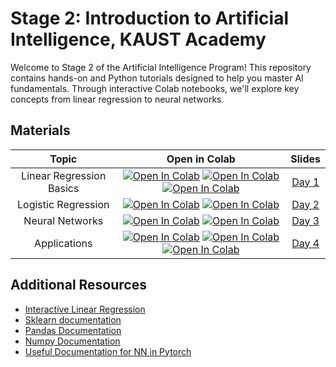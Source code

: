 # Stage 2: Introduction to Artificial Intelligence, KAUST Academy


Welcome to Stage 2 of the Artificial Intelligence Program! This repository contains hands-on and Python tutorials designed to help you master AI fundamentals. Through interactive Colab notebooks, we'll explore key concepts from linear regression to neural networks. 

## Materials

| Topic | Open in Colab | Slides |
|:-----:|:------------:|:---------:|
| Linear Regression Basics | [![Open In Colab](https://colab.research.google.com/assets/colab-badge.svg)](https://colab.research.google.com/drive/199MZK6JaZtWLVd41yFfZ_e5P8FJCB-er?usp=sharing)  [![Open In Colab](https://colab.research.google.com/assets/colab-badge.svg)](https://colab.research.google.com/drive/1xCC9JDOZ9zlLkFiXjzwInmYXhW05MdhL?usp=sharing) [![Open In Colab](https://colab.research.google.com/assets/colab-badge.svg)](https://colab.research.google.com/drive/1GmVGTt3kchEiCwhv0nuH6_sa9_VGRYsC?usp=sharing) |  [Day 1](./day_1/Day_1.pptx) |
| Logistic Regression | [![Open In Colab](https://colab.research.google.com/assets/colab-badge.svg)](https://colab.research.google.com/drive/1BR3lVV4oxUFsdW2aJQazgDidxH_DTec4?usp=sharing) [![Open In Colab](https://colab.research.google.com/assets/colab-badge.svg)](https://colab.research.google.com/drive/1JeypznOwM0Ex1mz_NGE7kG_bf6tNmP9p?usp=sharing) | [Day 2](./day_2/Day_2.pptx) |
| Neural Networks | [![Open In Colab](https://colab.research.google.com/assets/colab-badge.svg)](https://colab.research.google.com/drive/1s6QcZ1iglAvuQqWvV3P0JAkNfJftWNzq?usp=sharing)  [![Open In Colab](https://colab.research.google.com/assets/colab-badge.svg)](https://colab.research.google.com/drive/1E4DUJ7qL4XHfGfpbX6I3DX7LdbaY5SOj?usp=sharing) | [Day 3](./day_3/Day_3.pptx) |
| Applications | [![Open In Colab](https://colab.research.google.com/assets/colab-badge.svg)]()  [![Open In Colab](https://colab.research.google.com/assets/colab-badge.svg)]()  [![Open In Colab](https://colab.research.google.com/assets/colab-badge.svg)]() | [Day 4](./day_4/Day_4.pptx) |

## Additional Resources

- [Interactive Linear Regression](https://observablehq.com/@yizhe-ang/interactive-visualization-of-linear-regression) 
- [Sklearn documentation](https://scikit-learn.org/1.5/modules/generated/sklearn.linear_model.LogisticRegression.html) 
- [Pandas Documentation](https://pandas.pydata.org/docs/user_guide/10min.html) 
- [Numpy Documentation](https://numpy.org/doc/2.0/) 
- [Useful Documentation for NN in Pytorch](https://pytorch.org/tutorials/beginner/basics/buildmodel_tutorial.html)


